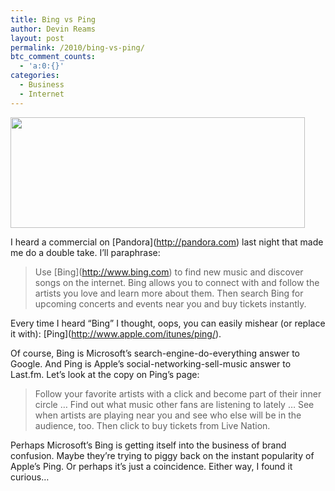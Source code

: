 ```yaml
---
title: Bing vs Ping
author: Devin Reams
layout: post
permalink: /2010/bing-vs-ping/
btc_comment_counts:
  - 'a:0:{}'
categories:
  - Business
  - Internet
---
```

[<img src="http://devin.reams.me/wp/wp-content/uploads/2010/09/Screen-shot-2010-09-23-at-7.38.56-AM.png" alt="" title="Ping" width="471" height="177" class="aligncenter size-full wp-image-1538" />][1]

I heard a commercial on \[Pandora\](http://pandora.com) last night that made me do a double take. I&#8217;ll paraphrase:

>Use \[Bing\](http://www.bing.com) to find new music and discover songs on the internet. Bing allows you to connect with and follow the artists you love and learn more about them. Then search Bing for upcoming concerts and events near you and buy tickets instantly.

Every time I heard &#8220;Bing&#8221; I thought, oops, you can easily mishear (or replace it with): \[Ping\](http://www.apple.com/itunes/ping/).

Of course, Bing is Microsoft&#8217;s search-engine-do-everything answer to Google. And Ping is Apple&#8217;s social-networking-sell-music answer to Last.fm. Let&#8217;s look at the copy on Ping&#8217;s page:

>Follow your favorite artists with a click and become part of their inner circle &#8230; Find out what music other fans are listening to lately &#8230; See when artists are playing near you and see who else will be in the audience, too. Then click to buy tickets from Live Nation.

Perhaps Microsoft&#8217;s Bing is getting itself into the business of brand confusion. Maybe they&#8217;re trying to piggy back on the instant popularity of Apple&#8217;s Ping. Or perhaps it&#8217;s just a coincidence. Either way, I found it curious&#8230;

 [1]: http://devin.reams.me/wp/wp-content/uploads/2010/09/Screen-shot-2010-09-23-at-7.38.56-AM.png